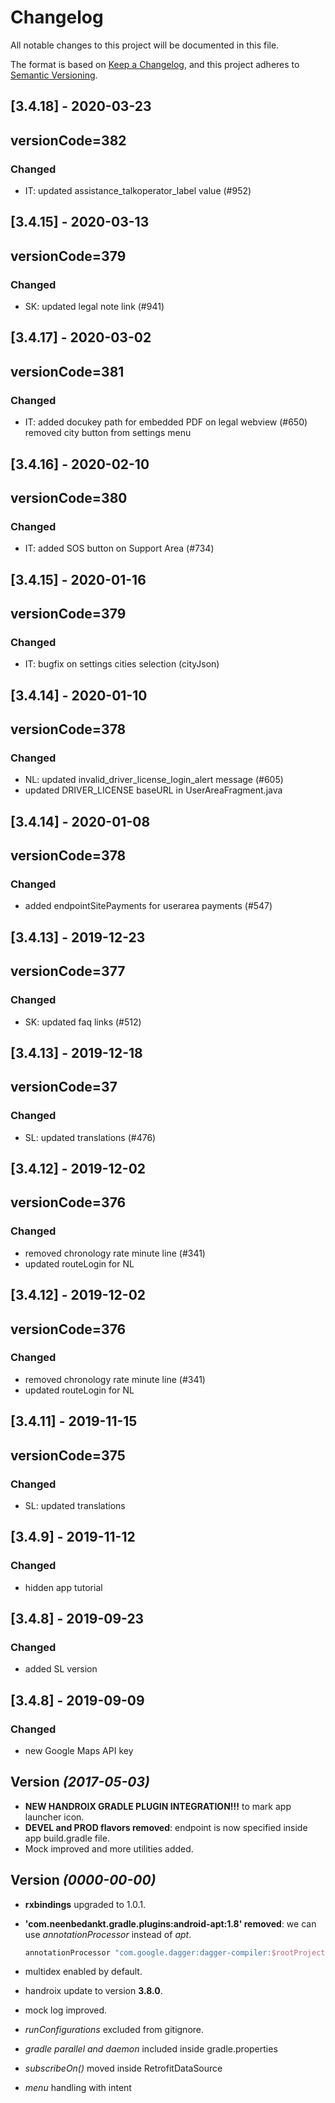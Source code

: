 # Changelog

All notable changes to this project will be documented in this file.

The format is based on [Keep a Changelog](https://keepachangelog.com/en/1.0.0/),
and this project adheres to [Semantic Versioning](https://semver.org/spec/v2.0.0.html).

## [3.4.18] - 2020-03-23
## versionCode=382
### Changed
- IT: updated assistance_talkoperator_label value (#952)

## [3.4.15] - 2020-03-13
## versionCode=379
### Changed
- SK: updated legal note link (#941)

## [3.4.17] - 2020-03-02
## versionCode=381
### Changed
- IT: added docukey path for embedded PDF on legal webview (#650)
      removed city button from settings menu

## [3.4.16] - 2020-02-10
## versionCode=380
### Changed
- IT: added SOS button on Support Area (#734)

## [3.4.15] - 2020-01-16
## versionCode=379
### Changed
- IT: bugfix on settings cities selection (cityJson)

## [3.4.14] - 2020-01-10
## versionCode=378
### Changed
- NL: updated invalid_driver_license_login_alert message (#605)
- updated DRIVER_LICENSE baseURL in UserAreaFragment.java

## [3.4.14] - 2020-01-08
## versionCode=378
### Changed
- added endpointSitePayments for userarea payments (#547)

## [3.4.13] - 2019-12-23
## versionCode=377
### Changed
- SK: updated faq links (#512)

## [3.4.13] - 2019-12-18
## versionCode=37
### Changed
- SL: updated translations (#476)

## [3.4.12] - 2019-12-02
## versionCode=376
### Changed
- removed chronology rate minute line (#341)
- updated routeLogin for NL

## [3.4.12] - 2019-12-02
## versionCode=376
### Changed
- removed chronology rate minute line (#341)
- updated routeLogin for NL

## [3.4.11] - 2019-11-15
## versionCode=375
### Changed
- SL: updated translations 

## [3.4.9] - 2019-11-12
### Changed
- hidden app tutorial 

## [3.4.8] - 2019-09-23
### Changed
- added SL version  

## [3.4.8] - 2019-09-09
### Changed
- new Google Maps API key  


Version *(2017-05-03)*
----------------------------
- **NEW HANDROIX GRADLE PLUGIN INTEGRATION!!!** to mark app launcher icon.
- **DEVEL and PROD flavors removed**: endpoint is now specified inside app build.gradle file.  
- Mock improved and more utilities added.


Version *(0000-00-00)*
----------------------------
- **rxbindings** upgraded to 1.0.1.  
- **'com.neenbedankt.gradle.plugins:android-apt:1.8' removed**: we can use *annotationProcessor* instead of *apt*.  
  ```groovy
  annotationProcessor "com.google.dagger:dagger-compiler:$rootProject.ext.daggerVersion"
  ```

- multidex enabled by default.  
- handroix update to version **3.8.0**.  
- mock log improved.  
- *runConfigurations* excluded from gitignore.  
- *gradle parallel and daemon* included inside gradle.properties  
- *subscribeOn()* moved inside RetrofitDataSource  
- *menu* handling with intent  